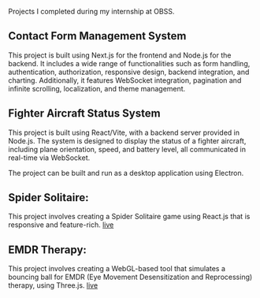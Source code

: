 Projects I completed during my internship at OBSS.

## Contact Form Management System
This project is built using Next.js for the frontend and Node.js for the backend. It includes a wide range of functionalities such as form handling, authentication, authorization, responsive design, backend integration, and charting. Additionally, it features WebSocket integration, pagination and infinite scrolling, localization, and theme management.


## Fighter Aircraft Status System
This project is built using React/Vite, with a backend server provided in Node.js. The system is designed to display the status of a fighter aircraft, including plane orientation, speed, and battery level, all communicated in real-time via WebSocket.

The project can be built and run as a desktop application using Electron. 


## Spider Solitaire:

This project involves creating a Spider Solitaire game using React.js that is responsive and feature-rich.
<a href='https://pak-spider-solitaire.netlify.app/'>live</a>


## EMDR Therapy:

This project involves creating a WebGL-based tool that simulates a bouncing ball for EMDR (Eye Movement Desensitization and Reprocessing) therapy, using Three.js.
<a href='https://peaceful-puppy-17bc29.netlify.app/'>live</a>
